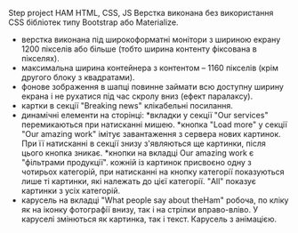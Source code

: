 Step project HAM
HTML, CSS, JS
Верстка виконана без використання CSS бібліотек типу Bootstrap або Materialize.

- верстка виконана під широкоформатні монітори з шириною екрану 1200 пікселів або більше (тобто ширина контенту фіксована в пікселях). 
- максимальна ширина контейнера з контентом – 1160 пікселів (крім другого блоку з квадратами).
- фонове зображення в шапці повинне займати всю доступну ширину екрана і не рухатися під час скролу вниз (ефект паралаксу).
- картки в секції "Breaking news" клікабельні посилання.
- динамічні елементи на сторінці:
*вкладки у секції "Our services" перемикаються при натисканні мишею. 
*кнопка "Load more" у секції "Our amazing work" імітує завантаження з сервера нових картинок. При її натисканні в секції знизу з'являються ще картинки, після цього кнопка зникає.
*кнопки на вкладці Our amazing work є "фільтрами продукції". 
кожній із картинок присвоєно одну з чотирьох категорій, при натисканні на кнопку категорії показуються лише ті картинки, які належать до цієї категорії. "All" показує картинки з усіх категорій. 
- карусель на вкладці "What people say about theHam" робоча, по кліку як на іконку фотографії внизу, так і на стрілки вправо-вліво. У каруселі змінються як картинка, так і текст. Карусель з анімацією.
